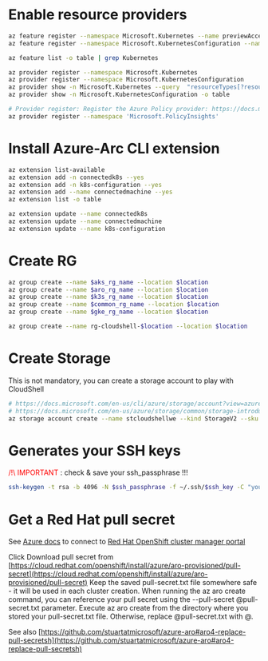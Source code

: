 
#  Enable resource providers
```sh
az feature register --namespace Microsoft.Kubernetes --name previewAccess
az feature register --namespace Microsoft.KubernetesConfiguration --name sourceControlConfiguration

az feature list -o table | grep Kubernetes

az provider register --namespace Microsoft.Kubernetes
az provider register --namespace Microsoft.KubernetesConfiguration
az provider show -n Microsoft.Kubernetes --query  "resourceTypes[?resourceType == 'connectedClusters']".locations 
az provider show -n Microsoft.KubernetesConfiguration -o table

# Provider register: Register the Azure Policy provider: https://docs.microsoft.com/en-us/azure/governance/policy/concepts/policy-for-kubernetes?toc=/azure/azure-arc/kubernetes/toc.json
az provider register --namespace 'Microsoft.PolicyInsights'


```


# Install Azure-Arc CLI extension

```sh
az extension list-available
az extension add -n connectedk8s --yes
az extension add -n k8s-configuration --yes
az extension add --name connectedmachine --yes
az extension list -o table

az extension update --name connectedk8s
az extension update --name connectedmachine
az extension update --name k8s-configuration

```


# Create RG
```sh
az group create --name $aks_rg_name --location $location
az group create --name $aro_rg_name --location $location
az group create --name $k3s_rg_name --location $location
az group create --name $common_rg_name --location $location
az group create --name $gke_rg_name --location $location

az group create --name rg-cloudshell-$location --location $location

```

# Create Storage

This is not mandatory, you can create a storage account to play with CloudShell

```sh
# https://docs.microsoft.com/en-us/cli/azure/storage/account?view=azure-cli-latest#az-storage-account-create
# https://docs.microsoft.com/en-us/azure/storage/common/storage-introduction#types-of-storage-accounts
az storage account create --name stcloudshellwe --kind StorageV2 --sku Standard_LRS -g rg-cloudshell-$location --location $location --https-only true

```

# Generates your SSH keys

<span style="color:red">/!\ IMPORTANT </span> :  check & save your ssh_passphrase !!!
```sh
ssh-keygen -t rsa -b 4096 -N $ssh_passphrase -f ~/.ssh/$ssh_key -C "youremail@groland.grd"
```

# Get a Red Hat pull secret

See [Azure docs](https://docs.microsoft.com/en-us/azure/openshift/tutorial-create-cluster#get-a-red-hat-pull-secret-optional)
to connect to [Red Hat OpenShift cluster manager portal](https://cloud.redhat.com/openshift/install/azure/aro-provisioned)

Click Download pull secret from [https://cloud.redhat.com/openshift/install/azure/aro-provisioned/pull-secret](https://cloud.redhat.com/openshift/install/azure/aro-provisioned/pull-secret)
Keep the saved pull-secret.txt file somewhere safe - it will be used in each cluster creation.
When running the az aro create command, you can reference your pull secret using the --pull-secret @pull-secret.txt parameter. Execute az aro create from the directory where you stored your pull-secret.txt file. Otherwise, replace @pull-secret.txt with @<path-to-my-pull-secret-file>.

See also [https://github.com/stuartatmicrosoft/azure-aro#aro4-replace-pull-secretsh](https://github.com/stuartatmicrosoft/azure-aro#aro4-replace-pull-secretsh)
